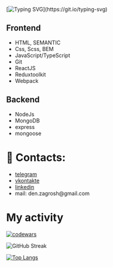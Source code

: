 [![Typing SVG](https://readme-typing-svg.herokuapp.com?color=%ffffff&lines=My+technology+stack:)](https://git.io/typing-svg)
<h2>Frontend</h2>
<ul>
  <li>HTML, SEMANTIC</li>
  <li>Css, Scss, BEM</li>
  <li>JavaScript/TypeScript</li>
  <li>Git</li>
  <li>ReactJS</li>
  <li>Reduxtoolkit</li>
  <li>Webpack</li>
</ul>
<h2>Backend</h2>
<ul>
  <li>NodeJs</li>
  <li>MongoDB</li>
  <li>express</li>
  <li>mongoose</li>
</ul>
<h1> 📩 Contacts:</h1>
<ul>
<li><a href="https://t.me/penaplast3104">telegram</a></li>
<li><a href="https://vk.com/electrokurwa228">vkontakte</a></li>
<li><a href="https://www.linkedin.com/in/diniso4ka/">linkedin</a></li>
<li>mail: den.zagrosh@gmail.com</li>
</ul>
<h1>My activity</h1>

[![codewars](https://www.codewars.com/users/diniso4ka/badges/large)](https://www.codewars.com/users/diniso4ka)

<img src="https://streak-stats.demolab.com/?user=diniso4ka&theme=dark" alt="GitHub Streak" data-canonical-src="http://github-readme-streak-stats.herokuapp.com?user=dinis04ka" style="max-width: 100%;">

[![Top Langs](https://github-readme-stats.vercel.app/api/top-langs/?username=diniso4ka&layout=compact&theme=dark)](https://github.com/anuraghazra/github-readme-stats)
